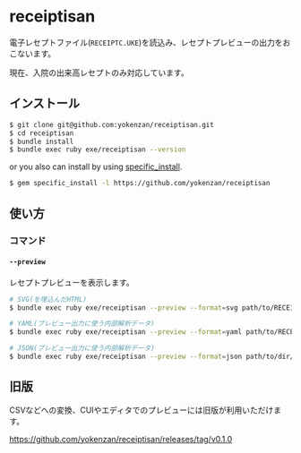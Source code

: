 # receiptisan

電子レセプトファイル(`RECEIPTC.UKE`)を読込み、レセプトプレビューの出力をおこないます。

現在、入院の出来高レセプトのみ対応しています。

## インストール

```bash
$ git clone git@github.com:yokenzan/receiptisan.git
$ cd receiptisan
$ bundle install
$ bundle exec ruby exe/receiptisan --version
```

or you also can install by using [specific_install](https://github.com/rdp/specific_install).

```bash
$ gem specific_install -l https://github.com/yokenzan/receiptisan
```

## 使い方

### コマンド

#### `--preview`

レセプトプレビューを表示します。

```bash
# SVG(を埋込んだHTML)
$ bundle exec ruby exe/receiptisan --preview --format=svg path/to/RECEIPTC.UKE > preview.html

# YAML(プレビュー出力に使う内部解析データ)
$ bundle exec ruby exe/receiptisan --preview --format=yaml path/to/RECEIPTC.UKE_1 path/to/RECEIPTC.UKE_2 | yq -C

# JSON(プレビュー出力に使う内部解析データ)
$ bundle exec ruby exe/receiptisan --preview --format=json path/to/dir/*.UKE | jq -C
```

## 旧版

CSVなどへの変換、CUIやエディタでのプレビューには旧版が利用いただけます。

https://github.com/yokenzan/receiptisan/releases/tag/v0.1.0
